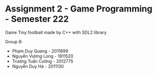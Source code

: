 #  Assignment 2 - Game Programming - Semester 222

Game Tiny football made by C++ with SDL2 library

Group 8:
- Phạm Duy Quang - 2011899
- Nguyễn Vương Long - 1911520
- Trương Tuấn Cường - 2012775
- Nguyễn Duy Hà - 2011130
